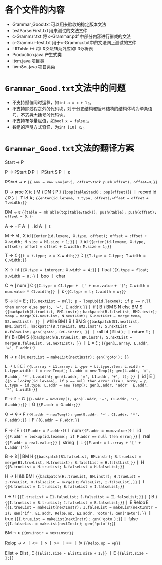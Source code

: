 # 各个文件的内容
- Grammar_Good.txt 可以用来验收的稳定版本文法
- testParserFirst.txt 用来测试的文法文件
- c-Grammar.txt 将 c-Grammar.pdf 中部分内容进行删减的文法
- c-Grammar-test.txt 用于c-Grammar.txt中的文法网上测试的文件
- LRTable.txt 将LR文法转为对应的LR分析表
- Production.java 产生式类
- Item.java 项目类
- ItemSet.java 项目集类
# `Grammar_Good.txt`文法中的问题
- 不支持赋值同时运算，如`int a = x + 1;`。
- 不支持除过程之外的代码块，对于分支结构和循环结构的结构体均为单条语句，不支持大括号的代码块。
- 不支持布尔量赋值，如`bool x = false;`。
- 数组的声明方式奇怪，为`int [10] x;`。

# `Grammar_Good.txt`文法的翻译方案
Start -> P <!-- 如果要进行嵌套过程中声明语句的翻译，在开始规约的时候就新建一张符号表和重置offset，并将其各自压栈  -->

P -> PStart D P 丨 PStart S P 丨 ε

PStart -> ε `{{ env = new Env(env); offsetStack.push(offset); offset=0;}}`

D -> proc X id ( M ) DM { P } `{{pop(tableStack); pop(offset)}}` 丨 record id { P } 丨 T id A ; `{{enter(id.lexeme, T.type, offset);offset = offset + T.width;}}`

DM -> ε `{{table = mkTable(top(tableStack)); push(table); push(offset); offset = 0;}}`

A -> = F A 丨 , id A 丨 ε

M -> M , X id `{{enter(id.lexeme, X.type, offset); offset = offset + X.width; M.size = M1.size + 1;}}`丨 X id `{{enter(id.lexeme, X.type, offset); offset = offset + X.width; M.size = 1;}}`

T -> X `{{t = X.type; w = X.width;}}` C `{{T.type = C.type; T.width = C.width;}}`

X -> int `{{X.type = interger; X.width = 4;}}`丨 float `{{X.type = float; X.width = 8;}}`丨 bool 丨 char

C -> [ num ] C `{{C.type = C1.type + '[' + num.value + ']'; C.width = num.value * C1.width;}}` 丨 ε `{{C.type = t; C.width = w;}}`

S -> id = E ; `{{S.nextList = null; p = loopUp(id.lexeme); if p == null then error else gen(p, '=', E.addr);}}`丨 if ( B ) BM S N else BM S `{{backpatch(B.trueList, BM1.instr); backpatch(B.falseList, BM2.instr); temp = merge(S1.nextList, N.nextList); S.nextList = merge(temp, S2.nextList); }}` 丨 while BM ( B ) BM S `{{backpatch(S1.nextList, BM1.instr); backpatch(B.trueList, BM2.instr); S.nextList = B.falseList; gen('goto', BM1.instr); }}` 丨 call id ( Elist ) ; 丨 return E ; 丨 if ( B ) BM S `{{backpatch(B.trueList, BM.instr); S.nextList = merge(B.falseList, S1.nextList); }}` 丨 L = E ; `{{gen(L.array, L.addr, '=', E.addr)}}`

N -> ε `{{N.nextList = makeList(nextInstr); gen('goto'); }}`

L -> L [ E ] `{{L.array = L1.array; L.type = L1.type.elem; L.width = L.type.width; t = new Temp(); L.addr = new Temp(); gen(L.addr, '=', E.addr, '*', L.width); gen(L.addr, '=', L1.addr, '+', t); }}` 丨 id [ E ] `{{p = lookUp(id.lexeme); if p == null then error else L.array = p; L.type = id.type; L.addr = new Temp(); gen(L.addr, 'addr', E.addr, '*', L.width)}}`

E -> E + G `{{E.addr = newTemp(); gen(E.addr, '=', E1.addr, '+', G.addr);}}`丨 G `{{E.addr = G.addr;}}`

G -> G * F `{{G.addr = newTemp(); gen(G.addr, '=', G1.addr, '*', F.addr);}}`丨 F `{{G.addr = F.addr;}}`

F -> ( E ) `{{F.addr = E.addr;}}`丨 num `{{F.addr = num.value;}}`丨 id `{{F.addr = lookup(id.lexeme); if F.addr == null then error;}}`丨 real `{{F.addr = real.value;}}`丨 string 丨 L `{{F.addr = L.array + '[' + L.addr']'}}`

B -> B || BM H `{{backpatch(B1.falseList, BM.instr); B.trueList = merge(B1.trueList, H.trueList); B.falstList = H.falstList;}}`丨 H `{{B.trueList = H.trueList; B.falseList = H.falseList;}}`

H -> H && BM I `{{backpatch(H1.trueList, BM.instr); H.trueList = I.trueList; H.falseList = merge(H1.falseList, I.falseList);}}`丨 I `{{H.trueList = I.trueList; H.falseList = I.falseList;}}`

I -> ! I `{{I.trueList = I1.falseList; I.falseList = I1.falseList;}}`丨 ( B ) `{{I.trueList = B.trueList; I.falseList = B.falseList;}}`丨 E Relop E `{{I.trueList = makeList(nextInstr); I.falseList = makeList(nextInstr + 1); gen('if', E1.addr, Relop.op, E2.addr, 'goto'); gen('goto');}}` 丨 true `{{I.trueList = makeList(nextInstr); gen('goto');}}`丨 false `{{I.falseList = makeList(nextInstr); gen('goto');}}`

BM -> ε `{{BM.instr = nextInstr}}`

Relop -> < 丨 <= 丨 > 丨 >= 丨 == 丨 != `{{Relop.op = op}}`

Elist -> Elist , E `{{Elist.size = Elist1.size + 1;}}` 丨 E `{{Elist.size = 1;}}`
